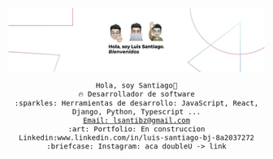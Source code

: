 <img src="banner.JPG"/>
<br/>
<p align="center">
  <samp>
    Hola, soy Santiago👋 <br>
    🔥 Desarrollador de software <br>
    :sparkles: Herramientas de desarrollo: JavaScript, React, Django, Python, Typescript ... <br>
    <a href="mailto:lsantibz@gmail.com">Email: lsantibz@gmail.com</a><br>
    :art: Portfolio: En construccion <br>
                Linkedin:www.linkedin.com/in/luis-santiago-bj-8a2037272<br>
  :briefcase: Instagram: aca doubleU -> link <br>

  </samp>
</p>
